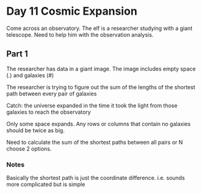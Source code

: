 # Day 11 Cosmic Expansion
Come across an observatory. The elf is a researcher studying with a giant
telescope. Need to help him  with the observation analysis.

## Part 1
The researcher has data in a giant image.  The image includes empty space (.)
and galaxies (#)

The researcher is trying to figure out the sum of the lengths of the shortest
path between every pair of galaxies

Catch: the universe  expanded in the time it took the light from those galaxies
to reach the observatory

Only some space expands.  Any rows or columns that contain no galaxies should be
twice as big.

Need to calculate the sum of the shortest paths between all pairs or N choose 2
options.

### Notes
Basically the shortest path is just the coordinate difference. i.e. sounds more
complicated but is simple
